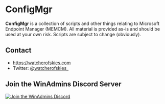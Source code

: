 ﻿ConfigMgr
======
**ConfigMgr** is a collection of scripts and other things relating to Microsoft Endpoint Manager (MEMCM). All material is provided as-is and should be used at your own risk. Scripts are subject to change (obviously).

## Contact
* https://watcherofskies.com
* Twitter: [@watcherofskies_](https://twitter.com/watcherofskies_ "watcherofskies_ on twitter")

## Join the WinAdmins Discord Server
[![Join the WinAdmins Discord](https://i.imgur.com/C87XkJm.png?1)](https://aka.ms/winadmins) 
